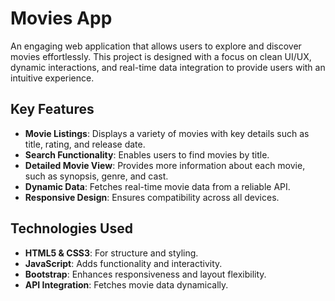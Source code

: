 # Movies App

An engaging web application that allows users to explore and discover movies effortlessly. This project is designed with a focus on clean UI/UX, dynamic interactions, and real-time data integration to provide users with an intuitive experience.

## Key Features

- **Movie Listings**: Displays a variety of movies with key details such as title, rating, and release date.
- **Search Functionality**: Enables users to find movies by title.
- **Detailed Movie View**: Provides more information about each movie, such as synopsis, genre, and cast.
- **Dynamic Data**: Fetches real-time movie data from a reliable API.
- **Responsive Design**: Ensures compatibility across all devices.

## Technologies Used

- **HTML5 & CSS3**: For structure and styling.
- **JavaScript**: Adds functionality and interactivity.
- **Bootstrap**: Enhances responsiveness and layout flexibility.
- **API Integration**: Fetches movie data dynamically.


